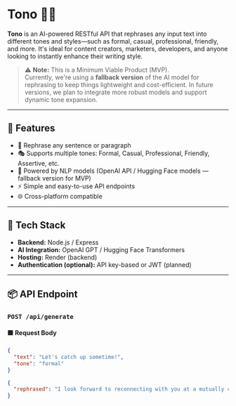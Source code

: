 
# Tono 📝✨

**Tono** is an AI-powered RESTful API that rephrases any input text into different tones and styles—such as formal, casual, professional, friendly, and more. It's ideal for content creators, marketers, developers, and anyone looking to instantly enhance their writing style.

> ⚠️ **Note:** This is a Minimum Viable Product (MVP).  
> Currently, we're using a **fallback version** of the AI model for rephrasing to keep things lightweight and cost-efficient. In future versions, we plan to integrate more robust models and support dynamic tone expansion.

---

## 🚀 Features

- 🔁 Rephrase any sentence or paragraph
- 🎭 Supports multiple tones: Formal, Casual, Professional, Friendly, Assertive, etc.
- 🧠 Powered by NLP models (OpenAI API / Hugging Face models — fallback version for MVP)
- ⚡ Simple and easy-to-use API endpoints
- 🌐 Cross-platform compatible

---

## 🔧 Tech Stack

- **Backend:** Node.js / Express
- **AI Integration:** OpenAI GPT / Hugging Face Transformers
- **Hosting:** Render (backend)
- **Authentication (optional):** API key-based or JWT (planned)

---

## 📦 API Endpoint

### `POST /api/generate`

#### 🟩 Request Body

```json
{
  "text": "Let's catch up sometime!",
  "tone": "formal"
}

{
  "rephrased": "I look forward to reconnecting with you at a mutually convenient time."
}

